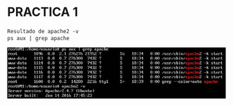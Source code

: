 

# **PRACTICA 1**

```
Resultado de apache2 -v
ps aux | grep apache
```

![imagen](https://github.com/AlejandroRP/swap1516/blob/master/Practica1/1-1%20Comando%20apache.JPG)
